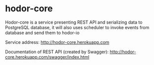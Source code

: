 # hodor-core
Hodor-core is a service presenting REST API 
and serializing data to PostgreSQL database, 
it will also uses scheduler to invoke events from database 
and send them to hodor-io

Service address: 
http://hodor-core.herokuapp.com

Documentation of REST API (created by Swagger): 
http://hodor-core.herokuapp.com/swagger/index.html 

